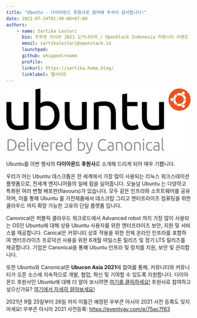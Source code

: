 ```yaml
---
title: "Ubuntu - 다이아몬드 후원사로 참여해 주셔서 감사합니다!"
date: 2021-07-24T01:49:00+07:00
authors:
    - name: Sartika Lestari
      bio: 우부콘 아시아 2021 오거나이저 / OpenStack Indonesia 커뮤니티 이벤트 오거나이저 
      email: sartikalestari@openstack.id
      launchpad: 
      github: whippedcreamm
      profile: 
      linkurl: https://sartika.home.blog/
      linklabel: 웹사이트
---
```


![Logo of Ubuntu - Delivered by Canonical](delivered-by_black-orange_hex.png)

Ubuntu를 이번 행사의 **다이아몬드 후원사**로 소개해 드리게 되어 매우 기쁩니다.

우리가 아는 Ubuntu 데스크톱은 전 세계에서 가장 많이 사용되는 리눅스 워크스테이션 플랫폼으로, 전세계 엔지니어들의 일에 힘을 실어줍니다. 오늘날 Ubuntu 는 다양하고 특화된 여러 변형 배포판(flavours)가 있습니다. 모두 같은 인프라와 소프트웨어를 공유하며, 이를 통해 Ubuntu 를 가전제품에서 데스크탑 그리고 엔터프라이즈 컴퓨팅을 위한 클라우드 까지 확장 가능한 고유의 단일 플랫폼 입니다. 

Canonical은 퍼블릭 클라우드 워크로드에서 Advanced robot 까지 가장 많이 사용되는 OS인 Ubuntu에 대해 상용 Ubuntu 사용자를 위한 엔터프라이즈 보안, 지원 및 서비스를 제공합니다. Canical은 커뮤니티 상호 작용을 위한 전체 온라인 인프라를 포함하여 엔터프라이즈 프로덕션 사용을 위한 6개월 마일스톤 릴리즈 및 정기 LTS 릴리즈를 제공합니다. 기업은 Canonical을 통해 Ubuntu 인프라 및 장치를 지원, 보안 및 관리합니다.

또한 Ubuntu와 Canonical은 **Ubucon Asia 2021**에 참여를 통해, 커뮤니티와 커뮤니티가 오픈 소스에 지속적으로 개발, 협업, 혁신 및 기여할 수 있도록 지원합니다.
다이아몬드 후원사인 Ubuntu에 대해 더 알아 보시려면 [여기를 클릭하세요!](../../sponsors/ubuntu/) 
후원사로 참여하고 싶으신가요? [여기에서 자세히 알아보세요!](../../sponsors/become-a-sponsor/)

2021년 9월 25일부터 26일 까지 이틀간 예정된 우부콘 아시아 2021 사전 등록도 잊지 마세요! 
우부콘 아시아 2021 사전등록: https://eventyay.com/e/75ac7f83
